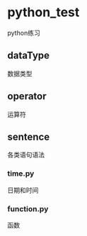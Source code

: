 # python_test
python练习

## dataType
数据类型

## operator
运算符

## sentence
各类语句语法

### time.py
日期和时间

### function.py
函数
